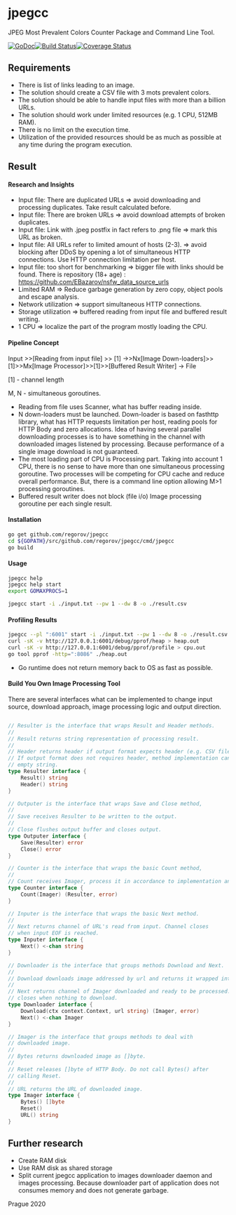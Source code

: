# jpegcc

JPEG Most Prevalent Colors Counter Package and Command Line Tool.

[![GoDoc](https://godoc.org/github.com/regorov/jpegcc?status.svg)](https://godoc.org/github.com/regorov/jpegcc)[![Build Status](https://travis-ci.org/regorov/jpegcc.svg?branch=master)](https://travis-ci.org/regorov/jpegcc)[![Coverage Status](https://coveralls.io/repos/github/regorov/jpegcc/badge.svg)](https://coveralls.io/github/regorov/jpegcc)

## Requirements

- There is list of links leading to an image.
- The solution should create a CSV file with 3 mots prevalent colors.
- The solution should be able to handle input files with more than a billion URLs.
- The solution should work under limited resources (e.g. 1 CPU, 512MB RAM).
- There is no limit on the execution time.
- Utilization of the provided resources should be as much as possible at any time during the program execution.

## Result

#### Research and Insights

- Input file: There are duplicated URLs => avoid downloading and processing duplicates. Take result calculated before.
- Input file: There are broken URLs => avoid download attempts of broken duplicates.
- Input file: Link with .jpeg postfix in fact refers to .png file => mark this URL as broken.
- Input file: All URLs refer to limited amount of hosts (2-3). => avoid blocking after DDoS by opening a lot of simultaneous HTTP connections. Use HTTP connection limitation per host.
- Input file: too short for benchmarking => bigger file with links should be found. There is repository (18+ age) : https://github.com/EBazarov/nsfw_data_source_urls
- Limited RAM => Reduce garbage generation by zero copy, object pools and escape analysis.
- Network utilization => support simultaneous HTTP connections.
- Storage utilization => buffered reading from input file and buffered result writing.
- 1 CPU => localize the part of the program mostly loading the CPU.

#### Pipeline Concept

Input >>[Reading from input file] >> [1] ->>Nx[Image Down-loaders]>>[1]>>Mx[Image Processor]>>[1]>>[Buffered Result Writer] -> File

[1] - channel length

M, N - simultaneous goroutines.

- Reading from file uses Scanner, what has buffer reading inside.
- N down-loaders must be launched. Down-loader is based on fasthttp library, what has HTTP requests limitation per host, reading pools for HTTP Body and zero allocations. Idea of having several parallel downloading processes is to have something in the channel with downloaded images listened by processing. Because performance of a single image download is not guaranteed.
- The most loading part of CPU is Processing part. Taking into account 1 CPU, there is no sense to have more than one simultaneous processing goroutine. Two processes will be competing for CPU cache and reduce overall performance. But, there is a command line option allowing M>1 processing goroutines.
- Buffered result writer does not block (file i/o) Image processing goroutine per each single result.

#### Installation

```bash
go get github.com/regorov/jpegcc
cd ${GOPATH}/src/github.com/regorov/jpegcc/cmd/jpegcc
go build
```

#### Usage

```bash
jpegcc help
jpegcc help start
export GOMAXPROCS=1

jpegcc start -i ./input.txt --pw 1 --dw 8 -o ./result.csv
```

#### Profiling Results

```bash
jpegcc --pl ":6001" start -i ./input.txt --pw 1 --dw 8 -o ./result.csv
curl -sK -v http://127.0.0.1:6001/debug/pprof/heap > heap.out
curl -sK -v http://127.0.0.1:6001/debug/pprof/profile > cpu.out
go tool pprof -http=":8086" ./heap.out
```

- Go runtime does not return memory back to OS as fast as possible.

#### Build You Own Image Processing Tool

There are several interfaces what can be implemented to change input source, download approach, image processing logic and output direction.

```go

// Resulter is the interface that wraps Result and Header methods.
//
// Result returns string representation of processing result.
//
// Header returns header if output format expects header (e.g. CSV file format).
// If output format does not requires header, method implementation can return
// empty string.
type Resulter interface {
	Result() string
	Header() string
}

// Outputer is the interface that wraps Save and Close method,
//
// Save receives Resulter to be written to the output.
//
// Close flushes output buffer and closes output.
type Outputer interface {
	Save(Resulter) error
	Close() error
}

// Counter is the interface that wraps the basic Count method,
//
// Count receives Imager, process it in accordance to implementation and returns Resulter or error if processing failed.
type Counter interface {
	Count(Imager) (Resulter, error)
}

// Inputer is the interface that wraps the basic Next method.
//
// Next returns channel of URL's read from input. Channel closes
// when input EOF is reached.
type Inputer interface {
	Next() <-chan string
}

// Downloader is the interface that groups methods Download and Next.
//
// Download downloads image addressed by url and returns it wrapped into Imager.
//
// Next returns channel of Imager downloaded and ready to be processed. Channel
// closes when nothing to download.
type Downloader interface {
	Download(ctx context.Context, url string) (Imager, error)
	Next() <-chan Imager
}

// Imager is the interface that groups methods to deal with
// downloaded image.
//
// Bytes returns downloaded image as []byte.
//
// Reset releases []byte of HTTP Body. Do not call Bytes() after
// calling Reset.
//
// URL returns the URL of downloaded image.
type Imager interface {
	Bytes() []byte
	Reset()
	URL() string
}

```

## Further research

- Create RAM disk
- Use RAM disk as shared storage
- Split current jpegcc application to images downloader daemon and images processing. Because downloader part of application does not consumes memory and does not generate garbage.

Prague 2020
